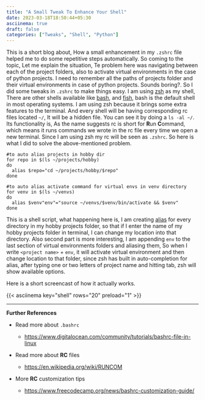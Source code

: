 ```yaml
---
title: "A Small Tweak To Enhance Your Shell"
date: 2023-03-18T18:50:44+05:30
asciinema: true
draft: false
categories: ["Tweaks", "Shell", "Python"]
---
```


This is a short blog about, How a small enhancement in my `.zshrc` file helped me to do some repetitive steps automatically.
So coming to the topic, Let me explain the situation,
Te problem here was navigating between each of the project folders, also to activate virtual environments in the case of python projects. I need to remember all the paths of projects folder and their virtual environments in case of python projects. Sounds boring?.
So I did some tweaks in `.zshrc` to make things easy.
I am using [zsh](https://zsh.sourceforge.io/) as my shell, There are other shells available like [bash](https://www.gnu.org/software/bash/), and [fish](https://fishshell.com/), bash is the default shell in most operating systems. I am using zsh because it brings some extra features to the terminal. And every shell will be having corresponding rc files located `~/`, It will be a hidden file. You can see it by doing a `ls -al ~/`.
Its functionality is, As the name suggests rc is short for **R**un **C**ommand, which means it runs commands we wrote in the rc file every time we open a new terminal. Since I am using zsh my rc will be seen as `.zshrc`.
So here is what I did to solve the above-mentioned problem.

```shell
#to auto alias projects in hobby dir
for repo in $(ls ~/projects/hobby)
do
  alias $repo="cd ~/projects/hobby/$repo"
done

#to auto alias activate command for virtual envs in venv directory
for venv in $(ls ~/venvs)
do
  alias $venv"env"="source ~/venvs/$venv/bin/activate && $venv"
done
```

This is a shell script, what happening here is, I am creating [alias](https://en.wikipedia.org/wiki/Alias_(command)) for every directory in my hobby projects folder, so that if I enter the name of my hobby projects folder in terminal, I can change my location into that directory.
Also second part is more interesting, I am appending `env` to the last section of virtual environments folders and aliasing them, So when I write `<project name>` + `env`, it will activate virtual environment and then change location to that folder, since zsh has built in auto-completion for alias, after typing one or two letters of project name and hitting tab, zsh will show available options.

Here is a short screencast of how it actually works.

{{< asciinema key="shell" rows="20" preload="1" >}}

***

**Further References**

- Read more about `.bashrc`
  - <https://www.digitalocean.com/community/tutorials/bashrc-file-in-linux>

- Read more about **RC** files
  - <https://en.wikipedia.org/wiki/RUNCOM>

- More **RC** customization tips
  - <https://www.freecodecamp.org/news/bashrc-customization-guide/>

